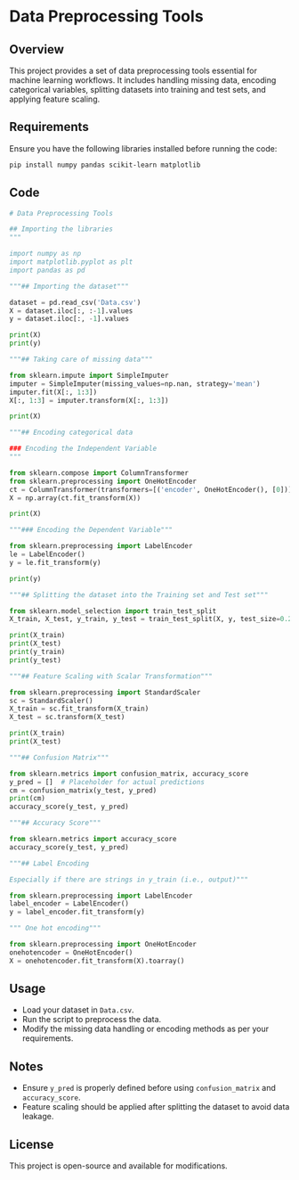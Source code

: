 # Data Preprocessing Tools

## Overview
This project provides a set of data preprocessing tools essential for machine learning workflows. It includes handling missing data, encoding categorical variables, splitting datasets into training and test sets, and applying feature scaling.

## Requirements
Ensure you have the following libraries installed before running the code:

```bash
pip install numpy pandas scikit-learn matplotlib
```

## Code

```python
# Data Preprocessing Tools

## Importing the libraries
"""

import numpy as np
import matplotlib.pyplot as plt
import pandas as pd

"""## Importing the dataset"""

dataset = pd.read_csv('Data.csv')
X = dataset.iloc[:, :-1].values
y = dataset.iloc[:, -1].values

print(X)
print(y)

"""## Taking care of missing data"""

from sklearn.impute import SimpleImputer
imputer = SimpleImputer(missing_values=np.nan, strategy='mean')
imputer.fit(X[:, 1:3])
X[:, 1:3] = imputer.transform(X[:, 1:3])

print(X)

"""## Encoding categorical data

### Encoding the Independent Variable
"""

from sklearn.compose import ColumnTransformer
from sklearn.preprocessing import OneHotEncoder
ct = ColumnTransformer(transformers=[('encoder', OneHotEncoder(), [0])], remainder='passthrough')
X = np.array(ct.fit_transform(X))

print(X)

"""### Encoding the Dependent Variable"""

from sklearn.preprocessing import LabelEncoder
le = LabelEncoder()
y = le.fit_transform(y)

print(y)

"""## Splitting the dataset into the Training set and Test set"""

from sklearn.model_selection import train_test_split
X_train, X_test, y_train, y_test = train_test_split(X, y, test_size=0.2, random_state=1)

print(X_train)
print(X_test)
print(y_train)
print(y_test)

"""## Feature Scaling with Scalar Transformation"""

from sklearn.preprocessing import StandardScaler
sc = StandardScaler()
X_train = sc.fit_transform(X_train)
X_test = sc.transform(X_test)

print(X_train)
print(X_test)

"""## Confusion Matrix"""

from sklearn.metrics import confusion_matrix, accuracy_score
y_pred = []  # Placeholder for actual predictions
cm = confusion_matrix(y_test, y_pred)
print(cm)
accuracy_score(y_test, y_pred)

"""## Accuracy Score"""

from sklearn.metrics import accuracy_score
accuracy_score(y_test, y_pred)

"""## Label Encoding

Especially if there are strings in y_train (i.e., output)"""

from sklearn.preprocessing import LabelEncoder
label_encoder = LabelEncoder()
y = label_encoder.fit_transform(y)

""" One hot encoding"""

from sklearn.preprocessing import OneHotEncoder
onehotencoder = OneHotEncoder()
X = onehotencoder.fit_transform(X).toarray()
```

## Usage
- Load your dataset in `Data.csv`.
- Run the script to preprocess the data.
- Modify the missing data handling or encoding methods as per your requirements.

## Notes
- Ensure `y_pred` is properly defined before using `confusion_matrix` and `accuracy_score`.
- Feature scaling should be applied after splitting the dataset to avoid data leakage.

## License
This project is open-source and available for modifications.
